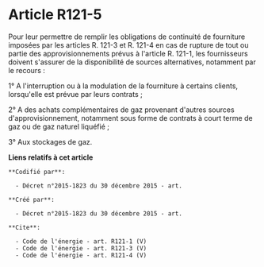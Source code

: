 # Article R121-5

Pour leur permettre de remplir les obligations de continuité de fourniture imposées par les articles R. 121-3 et R. 121-4 en
cas de rupture de tout ou partie des approvisionnements prévus à l'article R. 121-1, les fournisseurs doivent s'assurer de la
disponibilité de sources alternatives, notamment par le recours : 

1° A l'interruption ou à la modulation de la fourniture à certains clients, lorsqu'elle est prévue par leurs contrats ;

2° A des achats complémentaires de gaz provenant d'autres sources d'approvisionnement, notamment sous forme de contrats à
court terme de gaz ou de gaz naturel liquéfié ; 

3° Aux stockages de gaz.

**Liens relatifs à cet article**

	**Codifié par**:

	  - Décret n°2015-1823 du 30 décembre 2015 - art.

	**Créé par**:

	  - Décret n°2015-1823 du 30 décembre 2015 - art.

	**Cite**:

	  - Code de l'énergie - art. R121-1 (V)
	  - Code de l'énergie - art. R121-3 (V)
	  - Code de l'énergie - art. R121-4 (V)
